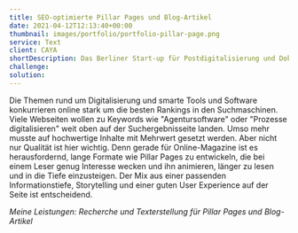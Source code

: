 ```yaml
---
title: SEO-optimierte Pillar Pages und Blog-Artikel
date: 2021-04-12T12:13:40+00:00
thumbnail: images/portfolio/portfolio-pillar-page.png
service: Text
client: CAYA
shortDescription: Das Berliner Start-up für Postdigitalisierung und Dokumentenmanagement, CAYA, möchte seine Zielgruppe mit Content und Informationen rund um die digitale Transformation unterstützen. Um auch über die organische Suche besser gefunden zu werden, setzt CAYA auf umfassende und SEO-optimierte Pillar Pages sowie hilfreiche Blog-Artikel. 
challenge: 
solution: 
---
```

Die Themen rund um Digitalisierung und smarte Tools und Software konkurrieren online stark um die besten Rankings in den Suchmaschinen. Viele Webseiten wollen zu Keywords wie "Agentursoftware" oder "Prozesse digitalisieren" weit oben auf der Suchergebnisseite landen. Umso mehr musste auf hochwertige Inhalte mit Mehrwert gesetzt werden. Aber nicht nur Qualität ist hier wichtig. Denn gerade für Online-Magazine ist es herausfordernd, lange Formate wie Pillar Pages zu entwickeln, die bei einem Leser genug Interesse wecken und ihn animieren, länger zu lesen und in die Tiefe einzusteigen. Der Mix aus einer passenden Informationstiefe, Storytelling und einer guten User Experience auf der Seite ist entscheidend.  

*Meine Leistungen: Recherche und Texterstellung für Pillar Pages und Blog-Artikel*
